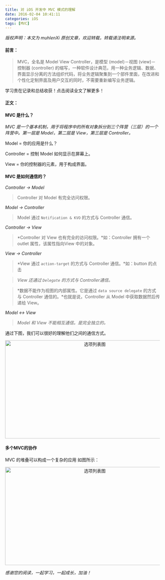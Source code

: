 ```yaml
---
title: 对 iOS 开发中 MVC 模式的理解
date: 2016-02-04 10:41:11
categories: iOS
tags: [MVC]
---
```


 *版权声明：本文为 muhlenXi 原创文章，欢迎转载，转载请注明来源。*

#### 前言：

> MVC，全名是 Model View Controller，是模型 (model)－视图 (view)－控制器 (controller) 的缩写，一种软件设计典范，用一种业务逻辑、数据、界面显示分离的方法组织代码，将业务逻辑聚集到一个部件里面，在改进和个性化定制界面及用户交互的同时，不需要重新编写业务逻辑。

学习贵在记录和总结收获！点击阅读全文了解更多！　　

<!-- more -->

#### 正文：

#### MVC 是什么？

*MVC 是一个基本机制，用于将程序中的所有对象拆分到三个阵营（三层）的一个阵营中。第一层是 Model，第二层是 View，第三层是 Controller。*

Model = 你的应用是什么？

Controller = 控制 Model 如何显示在屏幕上。

View = 你的控制器的元素，用于构成界面。

#### MVC 是如何通信的？

*Controller -> Model*

> Controller 对 Model 有完全访问权限。

*Model -> Controller*

> Model 通过 `Notification & KVO` 的方式与 Controller 通信。

*Controller -> View*

> *Controller 对 View 也有完全的访问权限。*如：Controller 拥有一个 outlet 属性，该属性指向View 中的对象。

*View -> Controller*

> *View 通过 `action-target` 的方式与 Controller 通信。*如：button 的点击

> *View 还通过 `Delegate` 的方式与 Controller通信。*

> *数据不能作为视图的内部属性。它是通过 `data source delegate` 的方式与 Controller 通信的。*也就是说，Controller 从 Model 中获取数据然后传递给 View。

*Model <-> View*

> *Model 和 View 不能相互通信。是完全独立的。*

通过下图，我们可以很好的理解他们之间的通信方式。

<div align=center>
<img src="http://7xvffo.com1.z0.glb.clouddn.com/mvc.PNG" width="568" height="320" alt="选项列表图"/>
</div>

#### 多个MVC的协作

MVC 的堆叠可以构成一个复杂的应用 如图所示：

<div align=center>
<img src="http://7xvffo.com1.z0.glb.clouddn.com/mav_together.PNG" width="568" height="320" alt="选项列表图"/>
</div>

*感谢您的阅读，一起学习，一起成长，加油！*


